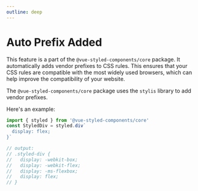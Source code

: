 ```yaml
---
outline: deep
---
```


# Auto Prefix Added

This feature is a part of the `@vue-styled-components/core` package. It automatically adds vendor prefixes to CSS rules. This ensures that your CSS rules are compatible with the most widely used browsers, which can help improve the compatibility of your website.

The `@vue-styled-components/core` package uses the `stylis` library to add vendor prefixes.

Here's an example:

```js
import { styled } from '@vue-styled-components/core'
const StyledDiv = styled.div`
  display: flex;
}`

// output:
// .styled-div {
//   display: -webkit-box;
//   display: -webkit-flex;
//   display: -ms-flexbox;
//   display: flex;
// }
```
